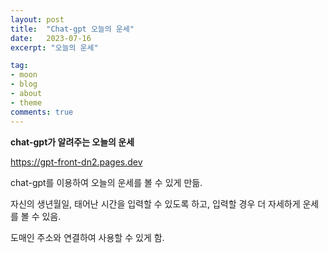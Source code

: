 ```yaml
---
layout: post
title:  "Chat-gpt 오늘의 운세"
date:   2023-07-16
excerpt: "오늘의 운세"

tag:
- moon
- blog
- about
- theme
comments: true
---
```


**chat-gpt가 알려주는 오늘의 운세**

https://gpt-front-dn2.pages.dev

chat-gpt를 이용하여 오늘의 운세를 볼 수 있게 만듦.

자신의 생년월일, 태어난 시간을 입력할 수 있도록 하고, 입력할 경우 더 자세하게 운세를 볼 수 있음.

도매인 주소와 연결하여 사용할 수 있게 함.

